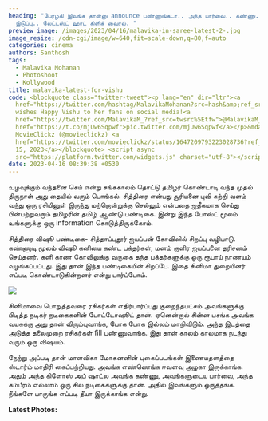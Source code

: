 ```yaml
---
heading: "பேரழகி இவங்க தான்னு announce பண்ணுங்கடா.. அந்த பார்வை.. கண்ணு..
  இடுப்பு.. லேட்டஸ்ட் ஹாட் கிளிக் வைரல். "
preview_image: /images/2023/04/16/malavika-in-saree-latest-2-.jpg
image_resize: /cdn-cgi/image/w=640,fit=scale-down,q=80,f=auto
categories: cinema
authors: Santhosh
tags:
  - Malavika Mohanan
  - Photoshoot
  - Kollywood
title: malavika-latest-for-vishu
code: <blockquote class="twitter-tweet"><p lang="en" dir="ltr"><a
  href="https://twitter.com/hashtag/MalavikaMohanan?src=hash&amp;ref_src=twsrc%5Etfw">#MalavikaMohanan</a>
  wishes Happy Vishu to her fans on social media!<a
  href="https://twitter.com/MalavikaM_?ref_src=twsrc%5Etfw">@MalavikaM_</a> <a
  href="https://t.co/mjUw6Sqpwf">pic.twitter.com/mjUw6Sqpwf</a></p>&mdash;
  MovieClickz (@movieclickz) <a
  href="https://twitter.com/movieclickz/status/1647209793223028736?ref_src=twsrc%5Etfw">April
  15, 2023</a></blockquote> <script async
  src="https://platform.twitter.com/widgets.js" charset="utf-8"></script>
date: 2023-04-16 08:39:38 +0530
---
```

உழவுக்கும் வந்தனை செய் என்று சங்ககாலம் தொட்டு தமிழர் கொண்டாடி வந்த முதல் திருநாள் அது தையில் வரும் பொங்கல். சித்திரை என்பது சூரியனை புவி சுற்றி வளம் வந்து ஒரு ரசியினுள் இருந்து மற்றொன்றுக்கு செல்லும் என்பதை ஐதீகமாக செய்து பின்பற்றுவரும் தமிழரின் தமிழ் ஆண்டு பண்டிகை. இன்று இந்த போஸ்ட் மூலம் உங்களுக்கு ஒரு information கொடுத்திருக்கோம்.

சித்திரை விஷூ பண்டிகை- சித்தாப்புதூர் ஐயப்பன் கோவிலில் சிறப்பு வழிபாடு.  கண்ணாடி மூலம் விஷூ கனியை கண்ட பக்தர்கள், மனம் குளிர ஐயப்பனை தரிசனம் செய்தனர். கனி காண கோவிலுக்கு வருகை தந்த பக்தர்களுக்கு ஒரு ரூபாய் நாணயம் வழங்கப்பட்டது. இது தான் இந்த பண்டிகையின் சிறப்பே. இதை சினிமா துறையினர் எப்படி கொண்டாடுகின்றனர் என்று பார்ப்போம்.

![](/images/2023/04/16/malavika-in-saree-latest-1-.jpg)

சினிமாவை பொறுத்தவரை ரசிகர்கள் எதிர்பார்ப்பது குறைந்தபட்சம் அவங்களுக்கு பிடித்த நடிகர் நடிகைகளின் போட்டோஷூட் தான். ஏனென்றால் சின்ன பசங்க அவங்க வயசுக்கு அது தான் விரும்புவாங்க, போக போக இல்லம் மாறிவிடும். அந்த இடத்தை அடுத்த தலைமுறை ரசிகர்கள் fill பண்ணுவாங்க. இது தான் காலம் காலமாக நடந்து வரும் ஒரு விஷயம்.

நேற்று அப்படி தான் மாளவிகா மோகனனின் புகைப்படங்கள் இணையதளத்தை ஸ்டார்ம் மாதிரி கைப்பற்றியது. அவங்க எண்ணெங்க ஈவளவு அழகா இருக்காங்க. அதும் அந்த கிளோஸ் அப் ஷாட்ல அவங்க கண்ணு, அவங்களுடைய பார்வை, அந்த கம்பீரம் எல்லாம் ஒரு சில நடிகைகளுக்கு தான். அதில் இவங்களும் ஒருத்தங்க. நீங்களே பாருங்க எப்படி தீயா இருக்காங்க என்று. 

**L﻿atest Photos:**